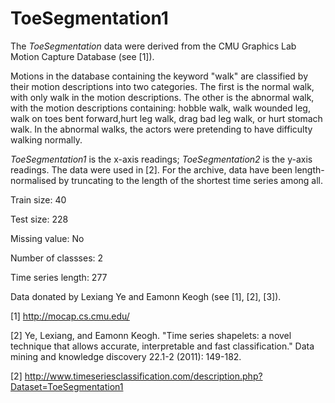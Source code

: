 # ToeSegmentation1

The *ToeSegmentation* data were derived from the CMU Graphics Lab Motion Capture Database (see [1]). 

Motions in the database containing the keyword "walk" are classified by their motion descriptions into two categories. The first is the normal walk, with only walk in the motion descriptions. The other is the abnormal walk, with the motion descriptions containing: hobble walk, walk wounded leg, walk on toes bent forward,hurt leg walk, drag bad leg walk, or hurt stomach walk. In the abnormal walks, the actors were pretending to have difficulty walking normally. 

*ToeSegmentation1* is the x-axis readings; *ToeSegmentation2* is the y-axis readings. The data were used in [2]. For the archive, data have been length-normalised by truncating to the length of the shortest time series among all.

Train size: 40

Test size: 228

Missing value: No

Number of classses: 2

Time series length: 277

Data donated by Lexiang Ye and Eamonn Keogh (see [1], [2], [3]).

[1] http://mocap.cs.cmu.edu/  

[2] Ye, Lexiang, and Eamonn Keogh. "Time series shapelets: a novel technique that allows accurate, interpretable and fast classification." Data mining and knowledge discovery 22.1-2 (2011): 149-182.

[2] http://www.timeseriesclassification.com/description.php?Dataset=ToeSegmentation1